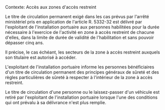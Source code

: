 Contexte: Accès aux zones d'accès restreint

Le titre de circulation permanent exigé dans les cas prévus par l'arrêté ministériel pris en application de l'article R. 5332-32 est délivré par l'exploitant de l'installation portuaire aux personnes habilitées pour la durée nécessaire à l'exercice de l'activité en zone à accès restreint de chacune d'elles, dans la limite de durée de validité de l'habilitation et sans pouvoir dépasser cinq ans.

Il précise, le cas échéant, les secteurs de la zone à accès restreint auxquels son titulaire est autorisé à accéder.

L'exploitant de l'installation portuaire informe les personnes bénéficiaires d'un titre de circulation permanent des principes généraux de sûreté et des règles particulières de sûreté à respecter à l'intérieur de la zone à accès restreint.

Le titre de circulation d'une personne ou le laissez-passer d'un véhicule est retiré par l'exploitant de l'installation portuaire lorsque l'une des conditions qui ont prévalu à sa délivrance n'est plus remplie.